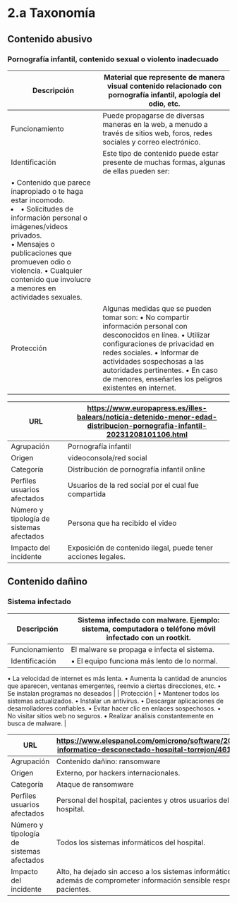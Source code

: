 # 2.a Taxonomía

## Contenido abusivo

### Pornografía infantil, contenido sexual o violento inadecuado

| Descripción | Material que represente de manera visual contenido relacionado con pornografía infantil, apología del odio, etc. |
| --- | --- |
| Funcionamiento | Puede propagarse de diversas maneras en la web, a menudo a través de sitios web, foros, redes sociales y correo electrónico. |
| Identificación | Este tipo de contenido puede estar presente de muchas formas, algunas de ellas pueden ser:  
• Contenido que parece inapropiado o te haga estar incomodo. <li>• Solicitudes de información personal o imágenes/videos privados. </li>• Mensajes o publicaciones que promueven odio o violencia. • Cualquier contenido que involucre a menores en actividades sexuales. |
| Protección | Algunas medidas que se pueden tomar son: • No compartir información personal con desconocidos en línea. • Utilizar configuraciones de privacidad en redes sociales. • Informar de actividades sospechosas a las autoridades pertinentes. • En caso de menores, enseñarles los peligros existentes en internet. |

| URL | https://www.europapress.es/illes-balears/noticia-detenido-menor-edad-distribucion-pornografia-infantil-20231208101106.html |
| --- | --- |
| Agrupación | Pornografía infantil |
| Origen | videoconsola/red social |
| Categoría | Distribución de pornografía infantil online |
| Perfiles usuarios afectados | Usuarios de la red social por el cual fue compartida |
| Número y tipología de sistemas afectados | Persona que ha recibido el video |
| Impacto del incidente | Exposición de contenido ilegal, puede tener acciones legales. |

## **Contenido dañino**

### **Sistema infectado**

| Descripción | Sistema infectado con malware. Ejemplo: sistema, computadora o teléfono móvil infectado con un rootkit. |
| --- | --- |
| Funcionamiento | El malware se propaga e infecta el sistema. |
| Identificación | • El equipo funciona más lento de lo normal.
• La velocidad de internet es más lenta.
• Aumenta  la cantidad de anuncios que aparecen, ventanas emergentes, reenvio a ciertas direcciones, etc.
• Se instalan programas no deseados |
| Protección | • Mantener todos los sistemas actualizados.
• Instalar un antivirus.
• Descargar aplicaciones de desarrolladores confiables.
• Evitar hacer clic en enlaces sospechosos.
• No visitar sitios web no seguros.
• Realizar análisis constantemente en busca de malware. |

| URL | https://www.elespanol.com/omicrono/software/20200122/virus-informatico-desconectado-hospital-torrejon/461704059_0.html |
| --- | --- |
| Agrupación | Contenido dañino: ransomware |
| Origen | Externo, por hackers internacionales. |
| Categoría | Ataque de ransomware |
| Perfiles usuarios afectados | Personal del hospital, pacientes y otros usuarios del sistema del hospital. |
| Número y tipología de sistemas afectados | Todos los sistemas informáticos del hospital. |
| Impacto del incidente | Alto, ha dejado sin acceso a los sistemas informáticos del hospital, además de comprometer información sensible respecto a los pacientes. |
